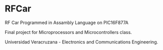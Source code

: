 # RFCar
RF Car Programmed in Assambly Language on PIC16F877A

Final project for Microprocessors and Microcontrollers class. 

Universidad Veracruzana - Electronics and Communications Engineering.
